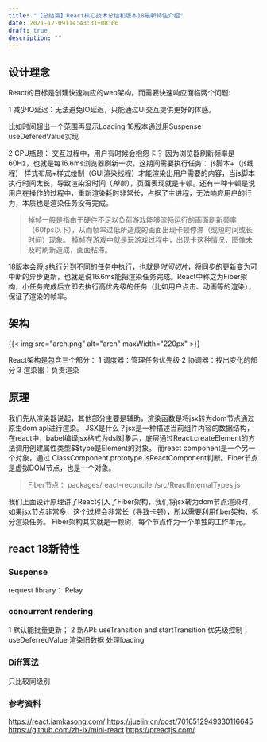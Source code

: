 ```yaml
---
title: "【总结篇】React核心技术总结和版本18最新特性介绍"
date: 2021-12-09T14:43:31+08:00
draft: true
description: ""
---
```


## 设计理念

React的目标是创建快速响应的web架构。而需要快速响应面临两个问题:

1 减少IO延迟：无法避免IO延迟，只能通过UI交互提供更好的体感。  

比如时间超出一个范围再显示Loading 18版本通过用Suspense useDeferedValue实现 

2 CPU瓶颈： 交互过程中，用户有时候会抱怨卡？ 因为浏览器刷新频率是60Hz，也就是每16.6ms浏览器刷新一次，这期间需要执行任务： js脚本+（js线程） 样式布局+样式绘制（GUI渲染线程）才能渲染出用户需要的内容，当js脚本执行时间太长，导致渲染没时间（*掉帧*），页面表现就是卡顿。还有一种卡顿是说用户在操作的过程中，重新渲染耗时非常长，占据了主进程，无法响应用户的行为，本质也是渲染任务没有完成。

> 掉帧一般是指由于硬件不足以负荷游戏能够流畅运行的画面刷新频率（60fps以下），从而帧率过低所造成的画面出现卡顿停滞（或短时间或长时间）现象。 掉帧在游戏中就是玩游戏过程中，出现卡这种情况，图像未及时刷新造成，画面粘滞。

18版本会将js执行分到不同的任务中执行，也就是*时间切片*，将同步的更新变为可中断的异步更新，也就是说16.6ms能把渲染任务完成。React中称之为Fiber架构，小任务完成后立即去执行高优先级的任务（比如用户点击、动画等的渲染），保证了渲染的帧率。

## 架构

{{< img src="arch.png" alt="arch" maxWidth="220px" >}}

React架构是包含三个部分： 
1 调度器：管理任务优先级
2 协调器：找出变化的部分
3 渲染器：负责渲染

## 原理

我们先从渲染器说起，其他部分主要是辅助，渲染函数是将jsx转为dom节点通过原生dom api进行渲染。 JSX是什么？jsx是一种描述当前组件内容的数据结构，在react中，babel编译jsx格式为dsl对象后，底层通过React.createElement的方法调用创建属性类型$$type是Element的对象。 而react component是一个另一个对象，通过 ClassComponent.prototype.isReactComponent判断。Fiber节点是虚拟DOM节点，也是一个对象。

> Fiber节点： packages/react-reconciler/src/ReactInternalTypes.js

我们上面设计原理讲了React引入了Fiber架构，我们将jsx转为dom节点渲染时，如果jsx节点非常多，这个过程会非常长（导致卡顿），所以需要利用fiber架构，拆分渲染任务。 Fiber架构其实就是一颗树，每个节点作为一个单独的工作单元。


## react 18新特性

### Suspense

request library： Relay

### concurrent rendering

1 默认能批量更新； 
2 新API:
  useTransition and startTransition 优先级控制；
  useDeferredValue 渲染旧数据
  <Suspense> 处理loading


### Diff算法 

只比较同级别



### 参考资料

https://react.iamkasong.com/
https://juejin.cn/post/7016512949330116645
https://github.com/zh-lx/mini-react
https://preactjs.com/

